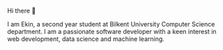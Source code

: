 Hi there 👋

I am Ekin, a second year student at Bilkent University Computer Science department. I am a passionate software developer with a keen interest in web development, data science and machine learning. 
